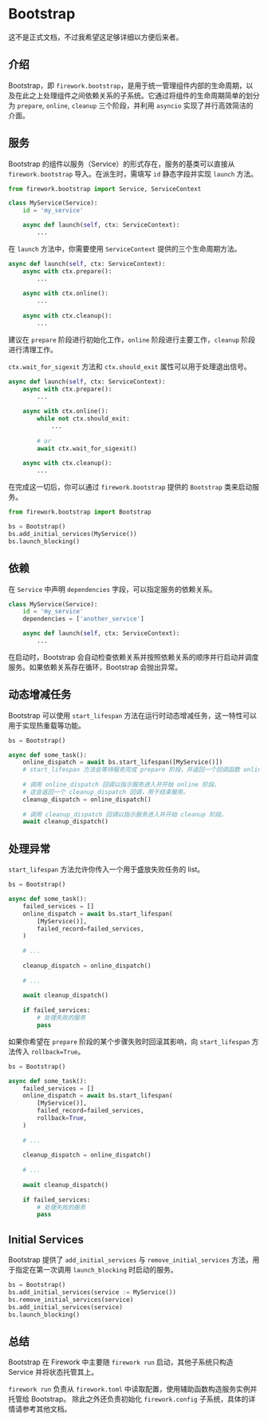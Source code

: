 # Bootstrap

这不是正式文档，不过我希望这足够详细以方便后来者。

## 介绍

Bootstrap，即 `firework.bootstrap`，是用于统一管理组件内部的生命周期，以及在此之上处理组件之间依赖关系的子系统。它通过将组件的生命周期简单的划分为 `prepare`, `online`, `cleanup` 三个阶段，并利用 `asyncio` 实现了并行高效简洁的介面。

## 服务

Bootstrap 的组件以服务（Service）的形式存在，服务的基类可以直接从 `firework.bootstrap` 导入。在派生时，需填写 `id` 静态字段并实现 `launch` 方法。

```py
from firework.bootstrap import Service, ServiceContext

class MyService(Service):
    id = 'my_service'

    async def launch(self, ctx: ServiceContext):
        ...
```

在 `launch` 方法中，你需要使用 `ServiceContext` 提供的三个生命周期方法。

```py
async def launch(self, ctx: ServiceContext):
    async with ctx.prepare():
        ...
        
    async with ctx.online():
        ...
        
    async with ctx.cleanup():
        ...
```

建议在 `prepare` 阶段进行初始化工作，`online` 阶段进行主要工作，`cleanup` 阶段进行清理工作。

`ctx.wait_for_sigexit` 方法和 `ctx.should_exit` 属性可以用于处理退出信号。

```py
async def launch(self, ctx: ServiceContext):
    async with ctx.prepare():
        ...
        
    async with ctx.online():
        while not ctx.should_exit:
            ...
        
        # or
        await ctx.wait_for_sigexit()
        
    async with ctx.cleanup():
        ...
```

在完成这一切后，你可以通过 `firework.bootstrap` 提供的 `Bootstrap` 类来启动服务。

```py
from firework.bootstrap import Bootstrap

bs = Bootstrap()
bs.add_initial_services(MyService())
bs.launch_blocking()
```

## 依赖

在 `Service` 中声明 `dependencies` 字段，可以指定服务的依赖关系。

```py
class MyService(Service):
    id = 'my_service'
    dependencies = ['another_service']

    async def launch(self, ctx: ServiceContext):
        ...
```

在启动时，Bootstrap 会自动检查依赖关系并按照依赖关系的顺序并行启动并调度服务。如果依赖关系存在循环，Bootstrap 会抛出异常。

## 动态增减任务

Bootstrap 可以使用 `start_lifespan` 方法在运行时动态增减任务，这一特性可以用于实现热重载等功能。

```py
bs = Bootstrap()

async def some_task():
    online_dispatch = await bs.start_lifespan([MyService()])
    # start_lifespan 方法会等待服务完成 prepare 阶段，并返回一个回调函数 online_dispatch.
    
    # 调用 online_dispatch 回调以指示服务进入并开始 online 阶段。
    # 这会返回一个 cleanup_dispatch 回调，用于结束服务。
    cleanup_dispatch = online_dispatch()
   
    # 调用 cleanup_dispatch 回调以指示服务进入并开始 cleanup 阶段。
    await cleanup_dispatch()
```

## 处理异常

`start_lifespan` 方法允许你传入一个用于盛放失败任务的 list。

```py
bs = Bootstrap()

async def some_task():
    failed_services = []
    online_dispatch = await bs.start_lifespan(
        [MyService()],
        failed_record=failed_services,
    )
    
    # ...
    
    cleanup_dispatch = online_dispatch()
    
    # ...
    
    await cleanup_dispatch()
    
    if failed_services:
        # 处理失败的服务
        pass
```

如果你希望在 `prepare` 阶段的某个步骤失败时回滚其影响，向 `start_lifespan` 方法传入 `rollback=True`。

```py
bs = Bootstrap()

async def some_task():
    failed_services = []
    online_dispatch = await bs.start_lifespan(
        [MyService()],
        failed_record=failed_services,
        rollback=True,
    )
    
    # ...
    
    cleanup_dispatch = online_dispatch()
    
    # ...
    
    await cleanup_dispatch()
    
    if failed_services:
        # 处理失败的服务
        pass
```

## Initial Services

Bootstrap 提供了 `add_initial_services` 与 `remove_initial_services` 方法，用于指定在第一次调用 `launch_blocking` 时启动的服务。

```py
bs = Bootstrap()
bs.add_initial_services(service := MyService())
bs.remove_initial_services(service)
bs.add_initial_services(service)
bs.launch_blocking()
```

## 总结

Bootstrap 在 Firework 中主要随 `firework run` 启动，其他子系统只构造 Service 并将状态托管其上。

`firework run` 负责从 `firework.toml` 中读取配置，使用辅助函数构造服务实例并托管给 Bootstrap。
除此之外还负责初始化 `firework.config` 子系统，具体的详情请参考其他文档。
